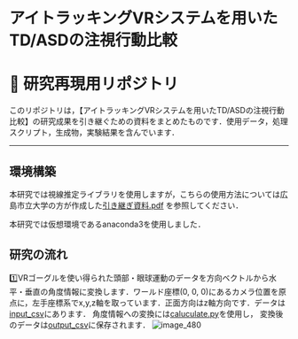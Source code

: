 # アイトラッキングVRシステムを用いたTD/ASDの注視行動比較
# 🧠  研究再現用リポジトリ

このリポジトリは，【アイトラッキングVRシステムを用いたTD/ASDの注視行動比較】の研究成果を引き継ぐための資料をまとめたものです．使用データ，処理スクリプト，生成物，実験結果を含んでいます．



---
## 環境構築
本研究では視線推定ライブラリを使用しますが，こちらの使用方法については広島市立大学の方が作成した[引き継ぎ資料.pdf](https://github.com/ta1ku0mi6/gaze_estimation_library/blob/a66a188853843f49f652de588cd9d954b71f6546/%E5%BC%95%E3%81%8D%E7%B6%99%E3%81%8E%E8%B3%87%E6%96%99.pdf)
を参照してください．

本研究では仮想環境であるanaconda3を使用しました．

## 研究の流れ
1️⃣VRゴーグルを使い得られた頭部・眼球運動のデータを方向ベクトルから水平・垂直の角度情報に変換します．ワールド座標(0, 0, 0)にあるカメラ位置を原点に，左手座標系でx,y,z軸を取っています．正面方向はz軸方向です．データは[input_csv](https://github.com/ta1ku0mi6/gaze_estimation_library/tree/cc1e08b2085ba5da58421dc6efbb2b82a9c93d5b/input_csv)にあります．
角度情報への変換には[caluculate.py](https://github.com/ta1ku0mi6/gaze_estimation_library/blob/adee66b7c6354ca429f20b8e6189570fca4f82cb/caluculate.py)を使用し，
変換後のデータは[output_csv](https://github.com/ta1ku0mi6/gaze_estimation_library/tree/e4c6a7c398a527cfa58012c30df70a132cb34950/output_csv)に保存されます．
![image_480](https://github.com/user-attachments/assets/f62e0294-08a9-4d01-b138-30515dabd011)


